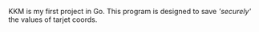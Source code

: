 KKM is my first project in Go. This program is designed to save *'securely'* the values of tarjet coords.

